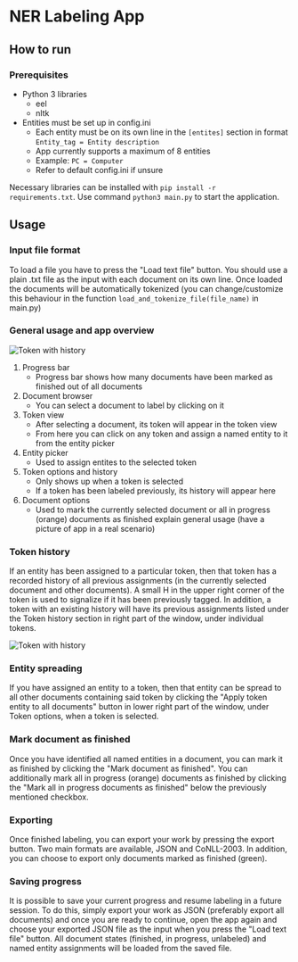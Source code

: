# NER Labeling App
## How to run
### Prerequisites
- Python 3 libraries
    - eel
    - nltk
- Entities must be set up in config.ini
    - Each entity must be on its own line in the <code>[entites]</code> section in format <code>Entity_tag = Entity description</code>
    - App currently supports a maximum of 8 entities
    - Example: <code>PC = Computer</code>
    - Refer to default config.ini if unsure 

Necessary libraries can be installed with <code>pip install -r requirements.txt</code>.
Use command <code>python3 main.py</code> to start the application.

## Usage
### Input file format
To load a file you have to press the "Load text file" button. You should use a plain .txt file as the input with each document on its own line. Once loaded the documents will be automatically tokenized (you can change/customize this behaviour in the function <code>load_and_tokenize_file(file_name)</code> in main.py)

### General usage and app overview
![Token with history](https://user-images.githubusercontent.com/60878671/211325965-898552ca-c01c-42d5-aa62-27131dddc923.png)

1. Progress bar
    - Progress bar shows how many documents have been marked as finished out of all documents
2. Document browser
    - You can select a document to label by clicking on it 
3. Token view
    - After selecting a document, its token will appear in the token view
    - From here you can click on any token and assign a named entity to it from the entity picker
4. Entity picker
    - Used to assign entites to the selected token
5. Token options and history
    - Only shows up when a token is selected
    - If a token has been labeled previously, its history will appear here
6. Document options
    - Used to mark the currently selected document or all in progress (orange) documents as finished
explain general usage (have a picture of app in a real scenario) 

### Token history
If an entity has been assigned to a particular token, then that token has a recorded history of all previous assignments (in the currently selected document and other documents). A small H in the upper right corner of the token is used to signalize if it has been previously tagged. In addition, a token with an existing history will have its previous assignments listed under the Token history section in right part of the window, under individual tokens. 

![Token with history](https://user-images.githubusercontent.com/60878671/211316729-c0e783b9-9c8f-467b-a1a6-06f9b6f888b7.png)

### Entity spreading
If you have assigned an entity to a token, then that entity can be spread to all other documents containing said token by clicking the "Apply token entity to all documents" button in lower right part of the window, under Token options, when a token is selected.

### Mark document as finished
Once you have identified all named entities in a document, you can mark it as finished by clicking the "Mark document as finished". You can additionally mark all in progress (orange) documents as finished by clicking the "Mark all in progress documents as finished" below the previously mentioned checkbox. 

### Exporting
Once finished labeling, you can export your work by pressing the export button. Two main formats are available, JSON and CoNLL-2003. In addition, you can choose to export only documents marked as finished (green).

### Saving progress
It is possible to save your current progress and resume labeling in a future session. To do this, simply export your work as JSON (preferably export all documents) and once you are ready to continue, open the app again and choose your exported JSON file as the input when you press the "Load text file" button. All document states (finished, in progress, unlabeled) and named entity assignments will be loaded from the saved file. 


